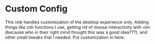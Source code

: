 Custom Config
=========

This role handles customization of the desktop experience only. Adding things like zsh functions I use, getting rid of mouse interactivity with vim (because who in their right mind thought this was a good idea???), and other small tweaks that I needed. Put customization in here.
